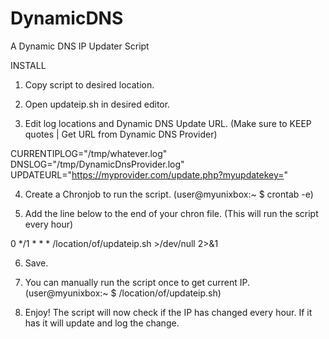 # DynamicDNS
A Dynamic DNS IP Updater Script

INSTALL

1) Copy script to desired location.

2) Open updateip.sh in desired editor.

3) Edit log locations and Dynamic DNS Update URL. (Make sure to KEEP quotes | Get URL from Dynamic DNS Provider)

CURRENTIPLOG="/tmp/whatever.log"                                 
DNSLOG="/tmp/DynamicDnsProvider.log"
UPDATEURL="https://myprovider.com/update.php?myupdatekey="                            

4) Create a Chronjob to run the script. (user@myunixbox:~ $ crontab -e)

5) Add the line below to the end of your chron file. (This will run the script every hour)

0 */1 * * *  /location/of/updateip.sh >/dev/null 2>&1

6) Save.

7) You can manually run the script once to get current IP. (user@myunixbox:~ $ /location/of/updateip.sh)

8) Enjoy!  The script will now check if the IP has changed every hour. If it has it will update and log the change.


